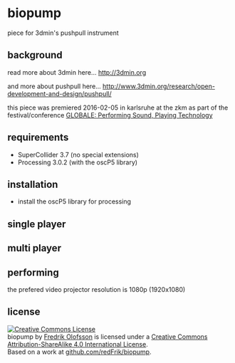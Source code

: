 # biopump

piece for 3dmin's pushpull instrument

## background

read more about 3dmin here... <http://3dmin.org>

and more about pushpull here... <http://www.3dmin.org/research/open-development-and-design/pushpull/>

this piece was premiered 2016-02-05 in karlsruhe at the zkm as part of the festival/conference [GLOBALE: Performing Sound, Playing Technology](http://zkm.de/event/2016/02/globale-performing-sound-playing-technology)

## requirements

* SuperCollider 3.7 (no special extensions)
* Processing 3.0.2 (with the oscP5 library)

## installation

* install the oscP5 library for processing

## single player

## multi player

## performing

the prefered video projector resolution is 1080p (1920x1080)

## license

<a rel="license" href="http://creativecommons.org/licenses/by-sa/4.0/"><img alt="Creative Commons License" style="border-width:0" src="https://i.creativecommons.org/l/by-sa/4.0/88x31.png" /></a><br /><span xmlns:dct="http://purl.org/dc/terms/" property="dct:title">biopump</span> by <a xmlns:cc="http://creativecommons.org/ns#" href="http://www.fredrikolofsson.com" property="cc:attributionName" rel="cc:attributionURL">Fredrik Olofsson</a> is licensed under a <a rel="license" href="http://creativecommons.org/licenses/by-sa/4.0/">Creative Commons Attribution-ShareAlike 4.0 International License</a>.<br />Based on a work at <a xmlns:dct="http://purl.org/dc/terms/" href="http://github.com/redFrik/biopump" rel="dct:source">github.com/redFrik/biopump</a>.